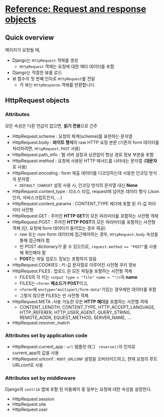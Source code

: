# [Reference: Request and response objects](https://docs.djangoproject.com/en/1.10/ref/request-response/)

## Quick overview
페이지가 요청될 때,
- Django는 `HttpRequest` 객체를 생성
  - `HttpRequest` 객체는 요청에 대한 메타 데이터를 포함
- Django는 적절한 뷰를 로드
- 뷰 함수의 첫 번째 인자로 `HttpRequest`를 전달
  - 각 뷰는 `HttpResponse` 객체를 반환합니다.

## HttpRequest objects
### Attributes
모든 속성은 다른 언급이 없으면, **읽기 전용**으로 간주

- HttpRequest.scheme : 요청의 체계(scheme)를 표현하는 문자열
- HttpRequest.body : **바이트 형식**의 raw HTTP 요청 본문 (기존의 form 데이터를 처리하려면, `HttpRequest.POST` 사용)
- HttpRequest.path_info : 웹 서버 설정과 상관없이 항상 경로 정보 부분을 포함
- HttpRequest.method : 요청에 사용된 HTTP 메서드를 나타내는 문자열 (**대문자**로 사용)
- HttpRequest.encoding : form 제출 데이터를 디코딩하는데 사용한 인코딩 방식의 문자열
  - `DEFAULT_CHARSET` 설정 사용 시, 인코딩 방식의 문자열 대신 **None**
- HttpRequest.content_type : 리소스 타입, request에 넘어온 데이터 형식 (Json인지, 자바스크립트인지, ...)
- HttpRequest.content_params : CONTENT_TYPE 헤더에 포함 된 키-값 파라미터 사전형
- HttpRequest.GET : 주어진 **HTTP GET**의 모든 파라미터를 포함하는 사전형 객체
- HttpRequest.POST : 주어진 **HTTP POST**의 모든 파라미터를 포함하는 사전형 객체 (단, 요청에 form 데이터가 들어있는 경우 제공)
  - raw 또는 non-form 데이터에 접근해야하는 경우, `HttpRequest.body` 속성을 통해 접근해야 함
  - 빈 POST dictionary가 올 수 있으므로, `request.method == "POST"`를 사용해 확인해야 함
  - **POST**는 파일 업로드 정보는 포함하지 않음
- HttpRequest.COOKIES : 키-값 문자열로 이루어진 사전형 쿠키 정보
- HttpRequest.FILES : 업로드 된 모든 파일을 포함하는 사전형 객체
  - FILES의 각 키는 `<input type = "file" name = ""/>`의 **name**
  - FILES는 `<form>` **메소드가 POST**이고,
  - `<form>`에 `enctype="multipart/form-data"`가있는 경우에만 데이터를 포함
  - 그렇지 않으면 FILES는 빈 사전형 객체
- HttpRequest.META :사용 가능한 모든 **HTTP 헤더**를 포함하는 사전형 객체
  - CONTENT_LENGTH, CONTENT_TYPE, HTTP_ACCEPT_LANGUAGE, HTTP_REFERER, HTTP_USER_AGENT, QUERY_STRING, REMOTE_ADDR, EQUEST_METHOD, SERVER_NAME, ...
- HttpRequest.resolver_match

### Attributes set by application code
- HttpRequest.current_app : `url` 템플릿 태그 ` reverse()`의 인자로 current_app의 값을 사용
- HttpRequest.urlconf : `ROOT_URLCONF` 설정을 오버라이드하고, 현재 요청의 루트 URLconf로 사용


### Attributes set by middleware
Django의 `contrib` 앱에 포함 된 미들웨어 중 일부는 요청에 대한 속성을 설정한다.

- HttpRequest.session
- HttpRequest.site
- HttpRequest.user
